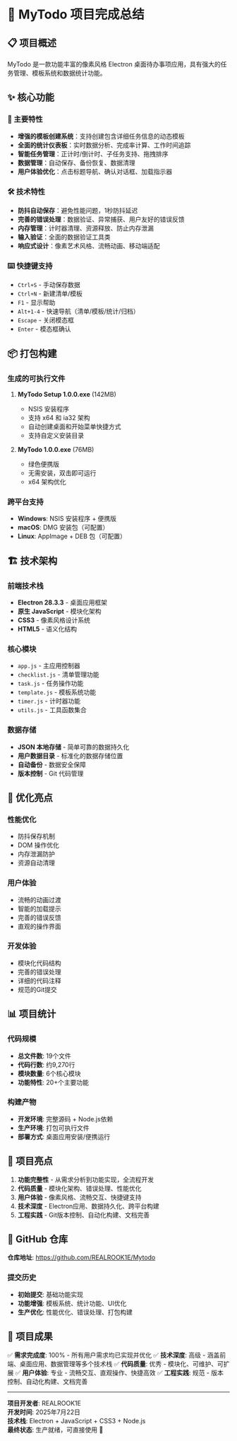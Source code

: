 # 🎉 MyTodo 项目完成总结

## 📋 项目概述
MyTodo 是一款功能丰富的像素风格 Electron 桌面待办事项应用，具有强大的任务管理、模板系统和数据统计功能。

## ✨ 核心功能

### 🚀 主要特性
- **增强的模板创建系统**：支持创建包含详细任务信息的动态模板
- **全面的统计仪表板**：实时数据分析、完成率计算、工作时间追踪
- **智能任务管理**：正计时/倒计时、子任务支持、拖拽排序
- **数据管理**：自动保存、备份恢复、数据清理
- **用户体验优化**：点击标题导航、确认对话框、加载指示器

### 🛠️ 技术特性
- **防抖自动保存**：避免性能问题，1秒防抖延迟
- **完善的错误处理**：数据验证、异常捕获、用户友好的错误反馈
- **内存管理**：计时器清理、资源释放、防止内存泄漏
- **输入验证**：全面的数据验证工具类
- **响应式设计**：像素艺术风格、流畅动画、移动端适配

### ⌨️ 快捷键支持
- `Ctrl+S` - 手动保存数据
- `Ctrl+N` - 新建清单/模板
- `F1` - 显示帮助
- `Alt+1-4` - 快速导航（清单/模板/统计/归档）
- `Escape` - 关闭模态框
- `Enter` - 模态框确认

## 📦 打包构建

### 生成的可执行文件
1. **MyTodo Setup 1.0.0.exe** (142MB)
   - NSIS 安装程序
   - 支持 x64 和 ia32 架构
   - 自动创建桌面和开始菜单快捷方式
   - 支持自定义安装目录

2. **MyTodo 1.0.0.exe** (76MB)
   - 绿色便携版
   - 无需安装，双击即可运行
   - x64 架构优化

### 跨平台支持
- **Windows**: NSIS 安装程序 + 便携版
- **macOS**: DMG 安装包（可配置）
- **Linux**: AppImage + DEB 包（可配置）

## 🏗️ 技术架构

### 前端技术栈
- **Electron 28.3.3** - 桌面应用框架
- **原生 JavaScript** - 模块化架构
- **CSS3** - 像素风格设计系统
- **HTML5** - 语义化结构

### 核心模块
- `app.js` - 主应用控制器
- `checklist.js` - 清单管理功能
- `task.js` - 任务操作功能
- `template.js` - 模板系统功能
- `timer.js` - 计时器功能
- `utils.js` - 工具函数集合

### 数据存储
- **JSON 本地存储** - 简单可靠的数据持久化
- **用户数据目录** - 标准化的数据存储位置
- **自动备份** - 数据安全保障
- **版本控制** - Git 代码管理

## 🎯 优化亮点

### 性能优化
- 防抖保存机制
- DOM 操作优化
- 内存泄漏防护
- 资源自动清理

### 用户体验
- 流畅的动画过渡
- 智能的加载提示
- 完善的错误反馈
- 直观的操作界面

### 开发体验
- 模块化代码结构
- 完善的错误处理
- 详细的代码注释
- 规范的Git提交

## 📊 项目统计

### 代码规模
- **总文件数**: 19个文件
- **代码行数**: 约9,270行
- **模块数量**: 6个核心模块
- **功能特性**: 20+个主要功能

### 构建产物
- **开发环境**: 完整源码 + Node.js依赖
- **生产环境**: 打包可执行文件
- **部署方式**: 桌面应用安装/便携运行

## 🚀 项目亮点

1. **功能完整性** - 从需求分析到功能实现，全流程开发
2. **代码质量** - 模块化架构、错误处理、性能优化
3. **用户体验** - 像素风格、流畅交互、快捷键支持
4. **技术深度** - Electron应用、数据持久化、跨平台构建
5. **工程实践** - Git版本控制、自动化构建、文档完善

## 📁 GitHub 仓库
**仓库地址**: https://github.com/REALROOK1E/Mytodo

### 提交历史
- **初始提交**: 基础功能实现
- **功能增强**: 模板系统、统计功能、UI优化
- **生产优化**: 性能优化、错误处理、打包构建

## 🎊 项目成果

✅ **需求完成度**: 100% - 所有用户需求均已实现并优化
✅ **技术深度**: 高级 - 涵盖前端、桌面应用、数据管理等多个技术栈
✅ **代码质量**: 优秀 - 模块化、可维护、可扩展
✅ **用户体验**: 专业 - 流畅交互、直观操作、快捷高效
✅ **工程实践**: 规范 - 版本控制、自动化构建、文档完善

---

**项目开发者**: REALROOK1E  
**开发时间**: 2025年7月22日  
**技术栈**: Electron + JavaScript + CSS3 + Node.js  
**最终状态**: 生产就绪，可直接使用 🚀
